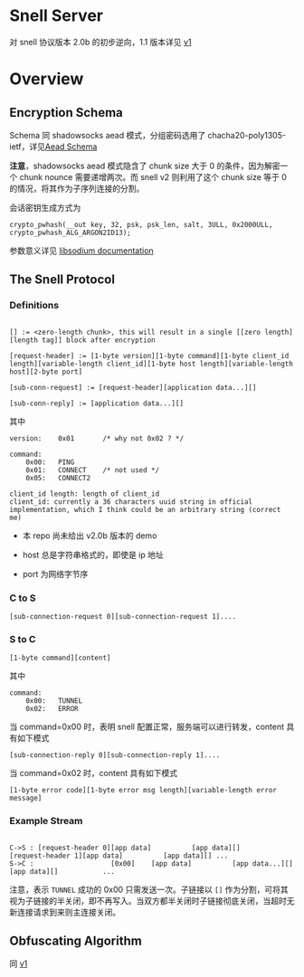 # Snell Server

对 snell 协议版本 2.0b 的初步逆向，1.1 版本详见 [v1](README.v1.md)

# Overview

## Encryption Schema

Schema 同 shadowsocks aead 模式，分组密码选用了 chacha20-poly1305-ietf，详见[Aead Schema](http://shadowsocks.org/en/spec/AEAD-Ciphers.html)

**注意**，shadowsocks aead 模式隐含了 chunk size 大于 0 的条件，因为解密一个 chunk nounce 需要递增两次。而 snell v2 则利用了这个 chunk size 等于 0 的情况，将其作为子序列连接的分割。

会话密钥生成方式为

```
crypto_pwhash(__out key, 32, psk, psk_len, salt, 3ULL, 0x2000ULL, crypto_pwhash_ALG_ARGON2ID13);
```
参数意义详见 [libsodium documentation](https://libsodium.gitbook.io/doc/password_hashing/the_argon2i_function#key-derivation)

## The Snell Protocol

### Definitions

```

[] := <zero-length chunk>, this will result in a single [[zero length][length tag]] block after encryption

[request-header] := [1-byte version][1-byte command][1-byte client_id length][variable-length client_id][1-byte host length][variable-length host][2-byte port]

[sub-conn-request] := [request-header][application data...][]

[sub-conn-reply] := [application data...][]
```

其中

```
version:    0x01       /* why not 0x02 ? */

command:
    0x00:   PING
    0x01:   CONNECT    /* not used */
    0x05:   CONNECT2

client_id length: length of client_id
client_id: currently a 36 characters uuid string in official implementation, which I think could be an arbitrary string (correct me)
```

* 本 repo 尚未给出 v2.0b 版本的 demo

* host 总是字符串格式的，即使是 ip 地址

* port 为网络字节序

### C to S

```
[sub-connection-request 0][sub-connection-request 1]....
```

### S to C

```
[1-byte command][content]
```

其中

```
command:
    0x00:   TUNNEL
    0x02:   ERROR
```

当 command=0x00 时，表明 snell 配置正常，服务端可以进行转发，content 具有如下模式

```
[sub-connection-reply 0][sub-connection-reply 1]....
```


当 command=0x02 时，content 具有如下模式

```
[1-byte error code][1-byte error msg length][variable-length error message]
```

### Example Stream

```

C->S : [request-header 0][app data]          [app data][]               [request-header 1][app data]          [app data][] ...
S->C :                   [0x00]    [app data]          [app data...][]                              [app data][]           ...

```

注意，表示 `TUNNEL` 成功的 0x00 只需发送一次。子链接以 `[]` 作为分割，可将其视为子链接的半关闭，即不再写入。当双方都半关闭时子链接彻底关闭，当超时无新连接请求到来则主连接关闭。

## Obfuscating Algorithm

同 [v1](README.v1.md)

